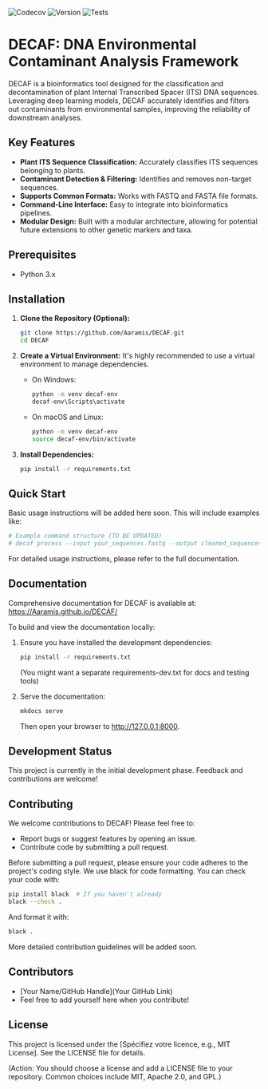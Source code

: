 ![Codecov](https://codecov.io/gh/Aaramis/DECAF/branch/main/graph/badge.svg)
![Version](https://img.shields.io/github/v/release/votre-username/DECAF)
![Tests](https://github.com/Aaramis/DECAF/actions/workflows/test-workflow.yml/badge.svg)

# DECAF: DNA Environmental Contaminant Analysis Framework

<!-- Optional Badges -->
<!-- ![GitHub issues](https://img.shields.io/github/issues/Aaramis/DECAF) -->
<!-- ![GitHub forks](https://img.shields.io/github/forks/Aaramis/DECAF) -->
<!-- ![GitHub stars](https://img.shields.io/github/stars/Aaramis/DECAF) -->
<!-- ![GitHub license](https://img.shields.io/github/license/Aaramis/DECAF) -->
<!-- ![Documentation Status](https://readthedocs.org/projects/decaf/badge/?version=latest) -->

DECAF is a bioinformatics tool designed for the classification and decontamination of plant Internal Transcribed Spacer (ITS) DNA sequences. Leveraging deep learning models, DECAF accurately identifies and filters out contaminants from environmental samples, improving the reliability of downstream analyses.

## Key Features

- **Plant ITS Sequence Classification:** Accurately classifies ITS sequences belonging to plants.
- **Contaminant Detection & Filtering:** Identifies and removes non-target sequences.
- **Supports Common Formats:** Works with FASTQ and FASTA file formats.
- **Command-Line Interface:** Easy to integrate into bioinformatics pipelines.
- **Modular Design:** Built with a modular architecture, allowing for potential future extensions to other genetic markers and taxa.

## Prerequisites

- Python 3.x

## Installation

1. **Clone the Repository (Optional):**
   ```bash
   git clone https://github.com/Aaramis/DECAF.git
   cd DECAF
   ```

2. **Create a Virtual Environment:**
   It's highly recommended to use a virtual environment to manage dependencies.

   - On Windows:
     ```bash
     python -m venv decaf-env
     decaf-env\Scripts\activate
     ```
   - On macOS and Linux:
     ```bash
     python -m venv decaf-env
     source decaf-env/bin/activate
     ```

3. **Install Dependencies:**
   ```bash
   pip install -r requirements.txt
   ```

## Quick Start

Basic usage instructions will be added here soon. This will include examples like:

```bash
# Example command structure (TO BE UPDATED)
# decaf process --input your_sequences.fastq --output cleaned_sequences.fastq --model its_plant_model
```

For detailed usage instructions, please refer to the full documentation.

## Documentation

Comprehensive documentation for DECAF is available at:
https://Aaramis.github.io/DECAF/

To build and view the documentation locally:

1. Ensure you have installed the development dependencies:
   ```bash
   pip install -r requirements.txt
   ```
   (You might want a separate requirements-dev.txt for docs and testing tools)

2. Serve the documentation:
   ```bash
   mkdocs serve
   ```
   Then open your browser to http://127.0.0.1:8000.

## Development Status

This project is currently in the initial development phase. Feedback and contributions are welcome!

## Contributing

We welcome contributions to DECAF! Please feel free to:

- Report bugs or suggest features by opening an issue.
- Contribute code by submitting a pull request.

Before submitting a pull request, please ensure your code adheres to the project's coding style. We use black for code formatting. You can check your code with:

```bash
pip install black  # If you haven't already
black --check .
```

And format it with:

```bash
black .
```

More detailed contribution guidelines will be added soon.

## Contributors

- [Your Name/GitHub Handle](Your GitHub Link)
- Feel free to add yourself here when you contribute!

## License

This project is licensed under the [Spécifiez votre licence, e.g., MIT License]. See the LICENSE file for details.

(Action: You should choose a license and add a LICENSE file to your repository. Common choices include MIT, Apache 2.0, and GPL.)



<!-- decaf -b ITS -t plants -i data/test.fasta  -o output -->